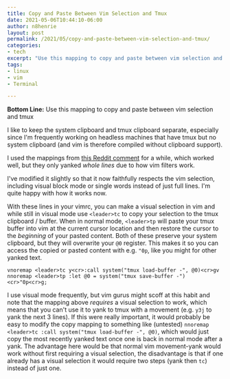 ```yaml
---
title: Copy and Paste Between Vim Selection and Tmux
date: 2021-05-06T10:44:10-06:00
author: n8henrie
layout: post
permalink: /2021/05/copy-and-paste-between-vim-selection-and-tmux/
categories:
- tech
excerpt: "Use this mapping to copy and paste between vim selection and tmux"
tags:
- linux
- vim
- Terminal

---
```

**Bottom Line:** Use this mapping to copy and paste between vim selection and tmux
<!--more-->

I like to keep the system clipboard and tmux clipboard separate, especially
since I'm frequently working on headless machines that have tmux but no system
clipboard (and vim is therefore compiled without clipboard support).

I used the mappings from [this Reddit
comment](https://www.reddit.com/r/vim/comments/8mnu4a/vimtmuxlinux_users_before_i_lose_my_mind_how_do_i/dzqehwb?utm_source=share&utm_medium=web2x&context=3)
for a while, which worked well, but they only yanked *whole lines* due to how
vim filters work.

I've modified it slightly so that it now faithfully respects the vim selection,
including visual block mode or single words instead of just full lines. I'm
quite happy with how it works now.

With these lines in your vimrc, you can make a visual selection in vim and
while still in visual mode use `<leader>tc` to copy your selection to the tmux
clipboard / buffer. When in normal mode, `<leader>tp` will paste your tmux
buffer into vim at the current cursor location and then restore the cursor to
the *beginning* of your pasted content. Both of these preserve your system
clipboard, but they will overwrite your `@0` register. This makes it so you can
access the copied or pasted content with e.g. `"0p`, like you might for other
yanked text.

```vimscript
vnoremap <leader>tc y<cr>:call system("tmux load-buffer -", @0)<cr>gv
nnoremap <leader>tp :let @0 = system("tmux save-buffer -")<cr>"0p<cr>g;
```

I use visual mode frequently, but vim gurus might scoff at this habit and note
that the mapping above *requires* a visual selection to work, which means that
you can't use it to yank to tmux with a movement (e.g. `y3j` to yank the next 3
lines). If this were really important, it would probably be easy to modify the
copy mapping to something like (untested) `nnoremap <leader>tc :call system("tmux
load-buffer -", @0)`, which would just copy the most recently yanked text once
one is back in normal mode after a yank. The advantage here would be that
normal vim movement-yank would work without first requiring a visual selection,
the disadvantage is that if one already has a visual selection it would require
two steps (yank then `tc`) instead of just one.
